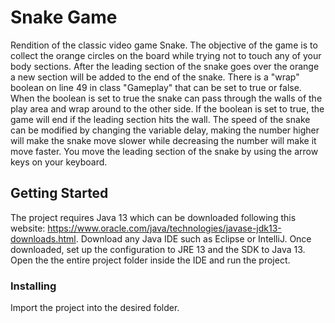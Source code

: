 # Snake Game

Rendition of the classic video game Snake. The objective of the game is to collect the orange circles on the board while trying not to touch any of your body sections. After the leading section of the snake goes over the orange a new section will be added to the end of the snake. There is a "wrap" boolean on line 49 in class "Gameplay" that can be set to true or false. When the boolean is set to true the snake can pass through the walls of the play area and wrap around to the other side. If the boolean is set to true, the game will end if the leading section hits the wall. The speed of the snake can be modified by changing the variable delay, making the number higher will make the snake move slower while decreasing the number will make it move faster.
You move the leading section of the snake by using the arrow keys on your keyboard.

## Getting Started
The project requires Java 13 which can be downloaded following this website: https://www.oracle.com/java/technologies/javase-jdk13-downloads.html. 
Download any Java IDE such as Eclipse or IntelliJ. Once downloaded, set up the configuration to JRE 13 and the SDK to Java 13. Open the the entire project folder inside the IDE and run the project. 

### Installing

Import the project into the desired folder.

